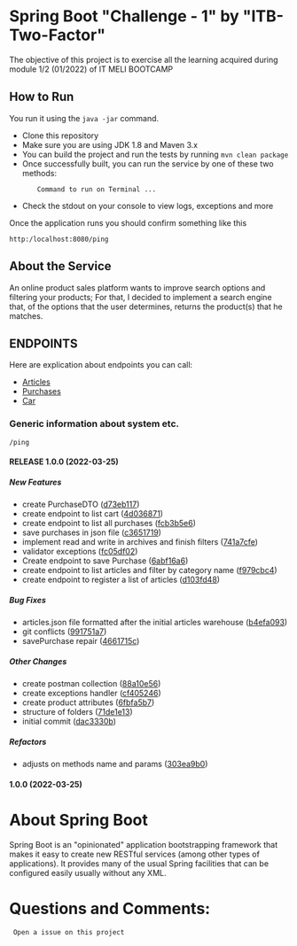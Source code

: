 # Spring Boot "Challenge - 1" by "ITB-Two-Factor"


The objective of this project is to exercise all the learning acquired during module 1/2 (01/2022) of IT MELI BOOTCAMP


## How to Run 

You run it using the ```java -jar``` command.

* Clone this repository 
* Make sure you are using JDK 1.8 and Maven 3.x
* You can build the project and run the tests by running ```mvn clean package```
* Once successfully built, you can run the service by one of these two methods:
```
       Command to run on Terminal ... 
```
* Check the stdout on your console to view logs, exceptions  and more 

Once the application runs you should confirm  something like this

```
http:/localhost:8080/ping
```

## About the Service

An online product sales platform wants to improve search options and
filtering your products; For that, I decided to implement a search engine that,
of the options that the user determines, returns the product(s) that he
matches.

## ENDPOINTS 
Here are explication about endpoints you can call:

 * [Articles](/docs/Articles.MD)
 * [Purchases](/docs/Purchases.MD)
 * [Car](./docs/Cars.MD)


### Generic information about system  etc.

```
/ping
```


#### RELEASE 1.0.0 (2022-03-25)

##### New Features

*  create PurchaseDTO ([d73eb117](https://github.com/olimpioluis/Desafio_Spring/commit/d73eb117726cd1f11aa914dfe82ede6cd323170f))
*  create endpoint to list cart ([4d036871](https://github.com/olimpioluis/Desafio_Spring/commit/4d036871d46bb95e398e9faf2ecc64a16eda5c5d))
*  create endpoint to list all purchases ([fcb3b5e6](https://github.com/olimpioluis/Desafio_Spring/commit/fcb3b5e6f961de721d8f183a92c67dd4ccad53ac))
*  save purchases in json file ([c3651719](https://github.com/olimpioluis/Desafio_Spring/commit/c36517193d86f70df06a5c2b7b4977e98a31e367))
*  implement read and write in archives and finish filters ([741a7cfe](https://github.com/olimpioluis/Desafio_Spring/commit/741a7cfe302dca7486f696e73467b74f0d3ba483))
*  validator exceptions ([fc05df02](https://github.com/olimpioluis/Desafio_Spring/commit/fc05df020b5d11b77a012eab2624ecc32da03445))
*  Create endpoint to save Purchase ([6abf16a6](https://github.com/olimpioluis/Desafio_Spring/commit/6abf16a6c973dd8fa1ad0b73d503e362a281ca04))
*  create endpoint to list articles and filter by category name ([f979cbc4](https://github.com/olimpioluis/Desafio_Spring/commit/f979cbc4a595cf8124f252e96014295ace986f67))
*  create endpoint to register a list of articles ([d103fd48](https://github.com/olimpioluis/Desafio_Spring/commit/d103fd480c3715bbe255c661c06118305ba909e9))

##### Bug Fixes

*  articles.json file formatted after the initial articles warehouse ([b4efa093](https://github.com/olimpioluis/Desafio_Spring/commit/b4efa093b914b9fcba608bf58397beeec58ad702))
*  git  conflicts ([991751a7](https://github.com/olimpioluis/Desafio_Spring/commit/991751a79a301c0512d9f05f89d751fa1711d07e))
*  savePurchase repair ([4661715c](https://github.com/olimpioluis/Desafio_Spring/commit/4661715cc4c811b0f928b9ebc9fe6d1a9eb22a57))

##### Other Changes

*  create postman collection ([88a10e56](https://github.com/olimpioluis/Desafio_Spring/commit/88a10e56eef05ad54894c30b862efa131f82050a))
*  create exceptions  handler ([cf405246](https://github.com/olimpioluis/Desafio_Spring/commit/cf4052463ac992709371514116179660f601791b))
*  create product attributes ([6fbfa5b7](https://github.com/olimpioluis/Desafio_Spring/commit/6fbfa5b7f6bf560a990b495929ba5785d1af5edd))
*  structure of folders ([71de1e13](https://github.com/olimpioluis/Desafio_Spring/commit/71de1e139bb23a461ee275904faa1ec1e13d9e4f))
*  initial commit ([dac3330b](https://github.com/olimpioluis/Desafio_Spring/commit/dac3330b47d4f78fca1190ec388386dcab4d5eea))

##### Refactors

*  adjusts on methods name and params ([303ea9b0](https://github.com/olimpioluis/Desafio_Spring/commit/303ea9b09547919ed72150aa643ce010545cb8ff))

#### 1.0.0 (2022-03-25)




# About Spring Boot

Spring Boot is an "opinionated" application bootstrapping framework that makes it easy to create new RESTful services (among other types of applications). It provides many of the usual Spring facilities that can be configured easily usually without any XML. 



# Questions and Comments:
     Open a issue on this project 